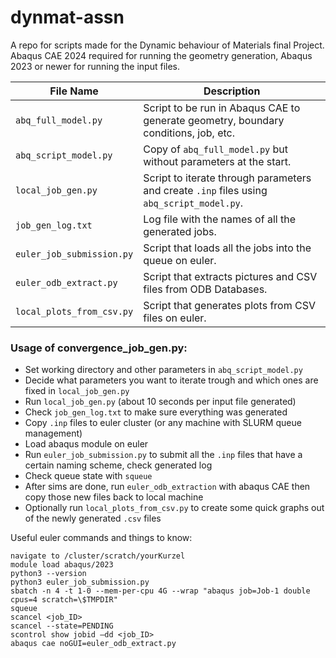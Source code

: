 # dynmat-assn

A repo for scripts made for the Dynamic behaviour of Materials final Project. Abaqus CAE 2024 required for running the 
geometry generation, Abaqus 2023 or newer for running the input files.

| File Name                 | Description                                                                               |
|---------------------------|-------------------------------------------------------------------------------------------|
| `abq_full_model.py`       | Script to be run in Abaqus CAE to generate geometry, boundary conditions, job, etc.       |
| `abq_script_model.py`     | Copy of `abq_full_model.py` but without parameters at the start.                          |
| `local_job_gen.py`        | Script to iterate through parameters and create `.inp` files using `abq_script_model.py`. |
| `job_gen_log.txt`         | Log file with the names of all the generated jobs.                                        |
| `euler_job_submission.py` | Script that loads all the jobs into the queue on euler.                                   |
| `euler_odb_extract.py`    | Script that extracts pictures and CSV files from ODB Databases.                           |
| `local_plots_from_csv.py` | Script that generates plots from CSV files on euler.                                      |


### Usage of convergence_job_gen.py:
- Set working directory and other parameters in `abq_script_model.py`
- Decide what parameters you want to iterate trough and which ones are fixed in `local_job_gen.py`
- Run `local_job_gen.py` (about 10 seconds per input file generated)
- Check `job_gen_log.txt` to make sure everything was generated
- Copy `.inp` files to euler cluster (or any machine with SLURM queue management)
- Load abaqus module on euler
- Run `euler_job_submission.py` to submit all the `.inp` files that have a certain naming scheme, check generated log
- Check queue state with `squeue`
- After sims are done, run `euler_odb_extraction` with abaqus CAE then copy those new files back to local machine
- Optionally run `local_plots_from_csv.py` to create some quick graphs out of the newly generated `.csv` files

Useful euler commands and things to know:
```
navigate to /cluster/scratch/yourKurzel
module load abaqus/2023
python3 --version
python3 euler_job_submission.py
sbatch -n 4 -t 1-0 --mem-per-cpu 4G --wrap "abaqus job=Job-1 double cpus=4 scratch=\$TMPDIR"
squeue
scancel <job_ID>
scancel --state=PENDING
scontrol show jobid –dd <job_ID>
abaqus cae noGUI=euler_odb_extract.py

```
